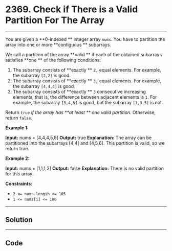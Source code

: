 # 2369. Check if There is a Valid Partition For The Array

---

You are given a **0-indexed ** integer array `nums`. You have to partition the array into one or more **contiguous ** subarrays.

We call a partition of the array **valid ** if each of the obtained subarrays satisfies **one ** of the following conditions:

  1. The subarray consists of **exactly ** `2,` equal elements. For example, the subarray `[2,2]` is good.
  2. The subarray consists of **exactly ** `3,` equal elements. For example, the subarray `[4,4,4]` is good.
  3. The subarray consists of **exactly ** `3` consecutive increasing elements, that is, the difference between adjacent elements is `1`. For example, the subarray `[3,4,5]` is good, but the subarray `[1,3,5]` is not.



Return `true` _if the array has **at least ** one valid partition_. Otherwise, return `false`.

 

**Example 1:**


**Input:** nums = [4,4,4,5,6]
**Output:** true
**Explanation:** The array can be partitioned into the subarrays [4,4] and [4,5,6].
This partition is valid, so we return true.


**Example 2:**


**Input:** nums = [1,1,1,2]
**Output:** false
**Explanation:** There is no valid partition for this array.


 

**Constraints:**

  * `2 <= nums.length <= 105`
  * `1 <= nums[i] <= 106`

---

## Solution



---

## Code
```python


```